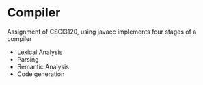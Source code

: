 # Compiler
Assignment of CSCI3120, using javacc implements four stages of a compiler
* Lexical Analysis
* Parsing
* Semantic Analysis
* Code generation
